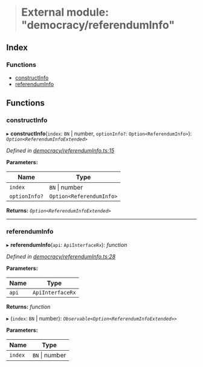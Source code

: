 > # External module: "democracy/referendumInfo"

## Index

### Functions

* [constructInfo](_democracy_referenduminfo_.md#constructinfo)
* [referendumInfo](_democracy_referenduminfo_.md#referenduminfo)

## Functions

###  constructInfo

▸ **constructInfo**(`index`: `BN` | number, `optionInfo?`: `Option<ReferendumInfo>`): *`Option<ReferendumInfoExtended>`*

*Defined in [democracy/referendumInfo.ts:15](https://github.com/polkadot-js/api/blob/e1cf002/packages/api-derive/src/democracy/referendumInfo.ts#L15)*

**Parameters:**

Name | Type |
------ | ------ |
`index` | `BN` \| number |
`optionInfo?` | `Option<ReferendumInfo>` |

**Returns:** *`Option<ReferendumInfoExtended>`*

___

###  referendumInfo

▸ **referendumInfo**(`api`: `ApiInterfaceRx`): *function*

*Defined in [democracy/referendumInfo.ts:28](https://github.com/polkadot-js/api/blob/e1cf002/packages/api-derive/src/democracy/referendumInfo.ts#L28)*

**Parameters:**

Name | Type |
------ | ------ |
`api` | `ApiInterfaceRx` |

**Returns:** *function*

▸ (`index`: `BN` | number): *`Observable<Option<ReferendumInfoExtended>>`*

**Parameters:**

Name | Type |
------ | ------ |
`index` | `BN` \| number |